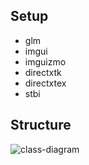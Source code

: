 ## Setup
- glm
- imgui
- imguizmo
- directxtk
- directxtex
- stbi

## Structure
![class-diagram](http://www.plantuml.com/plantuml/proxy?src=https://raw.githubusercontent.com/agagtmdtlr/StudyDirectX/main/class-diagram.puml)